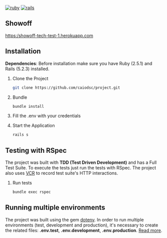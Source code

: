 [![ruby](https://img.shields.io/badge/ruby-v2.5.1-green.svg)](https://www.ruby-lang.org/en/)
[![rails](https://img.shields.io/badge/rails-v5.2.3-orange.svg)](https://rubyonrails.org/)

## Showoff

[https:/showoff-tech-test-1.herokuapp.com](https://showoff-tech-test-1.herokuapp.com)

## Installation

**Dependencies**: Before installation make sure you have Ruby (2.5.1) and Rails (5.2.3) installed. 

1. Clone the Project

	~~~ sh
	git clone https://github.com/caiodsc/project.git
	~~~

2. Bundle

	~~~ sh
	bundle install
	~~~

3. Fill the .env with your credentials

4. Start the Application

	~~~ sh
	rails s
	~~~


## Testing with RSpec

The project was built with **TDD (Test Driven Development)** and has a Full Test Suite. To execute the tests just run the tests with RSpec.
The project also uses [VCR](https://github.com/vcr/vcr) to record test suite's HTTP interactions.

1. Run tests

    ~~~ sh
    bundle exec rspec
    ~~~

## Running multiple environments

The project was built using the gem [dotenv](https://github.com/bkeepers/dotenv). In order to run multiple environments (test, development and production), it's necessary to create the related files: **.env.test**, **.env.development**, **.env.production**. [Read more](https://github.com/bkeepers/dotenv#what-other-env-files-can-i-use).
